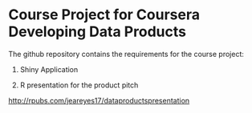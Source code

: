 # Course Project for Coursera Developing Data Products

The github repository contains the requirements for the course project:

1. Shiny Application



2. R presentation for the product pitch

http://rpubs.com/jeareyes17/dataproductspresentation
